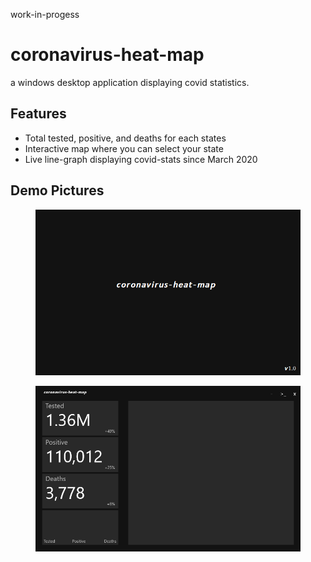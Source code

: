 work-in-progess

# coronavirus-heat-map
a windows desktop application displaying covid statistics.

## Features
* Total tested, positive, and deaths for each states
* Interactive map where you can select your state
* Live line-graph displaying covid-stats since March 2020

## Demo Pictures
<figure>
  <img src="./coronavirus-heat-map/images/splashScreen.png" alt="demo">
</figure>

<figure>
  <img src="./coronavirus-heat-map/images/demoProgress.png" alt="demo">
</figure>
